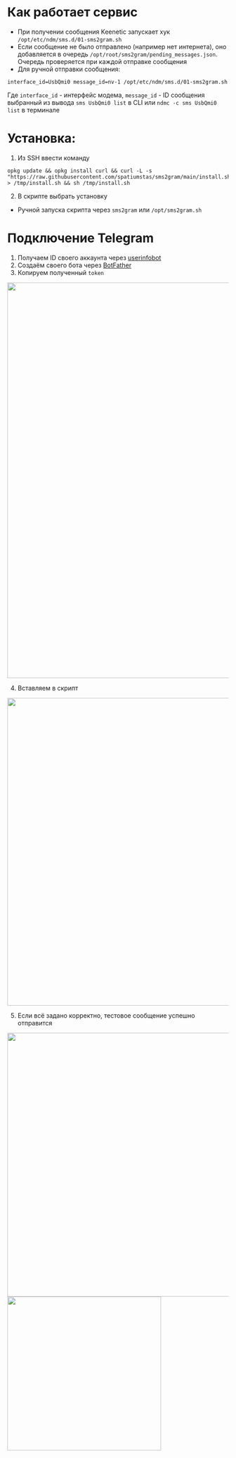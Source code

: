 # Как работает сервис
- При получении сообщения Keenetic запускает хук `/opt/etc/ndm/sms.d/01-sms2gram.sh`
- Если сообщение не было отправлено (например нет интернета), оно добавляется в очередь `/opt/root/sms2gram/pending_messages.json`. Очередь проверяется при каждой отправке сообщения
- Для ручной отправки сообщения:
````shell
interface_id=UsbQmi0 message_id=nv-1 /opt/etc/ndm/sms.d/01-sms2gram.sh
````
Где `interface_id` - интерфейс модема, `message_id` - ID сообщения выбранный из вывода `sms UsbQmi0 list` в CLI или `ndmc -c sms UsbQmi0 list` в терминале

# Установка:

1. Из SSH ввести команду
```shell
opkg update && opkg install curl && curl -L -s "https://raw.githubusercontent.com/spatiumstas/sms2gram/main/install.sh" > /tmp/install.sh && sh /tmp/install.sh
```

2. В скрипте выбрать установку

- Ручной запуска скрипта через `sms2gram` или `/opt/sms2gram.sh`

# Подключение Telegram

1. Получаем ID своего аккаунта через [userinfobot](https://t.me/userinfobot)
2. Создаём своего бота через [BotFather](https://t.me/BotFather)
3. Копируем полученный `token`

<img src="https://github.com/user-attachments/assets/ca5c31af-b29c-4d5a-b2d9-75ff64ba2c34" alt="" width="900">

4. Вставляем в скрипт
<img src="https://github.com/user-attachments/assets/f21f5093-2152-481c-ae8d-6a9fccfcfc3f" alt="" width="700">

5. Если всё задано корректно, тестовое сообщение успешно отправится
<img src="https://github.com/user-attachments/assets/8ffeb6bc-b8f9-46cc-9dbc-434e5fffd8ee" alt="" width="600">
<img src="https://github.com/user-attachments/assets/ded26060-6ca1-479a-b8ec-b319dd4033e2" alt="" width="350">
